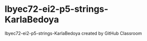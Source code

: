 # lbyec72-ei2-p5-strings-KarlaBedoya
lbyec72-ei2-p5-strings-KarlaBedoya created by GitHub Classroom
 
